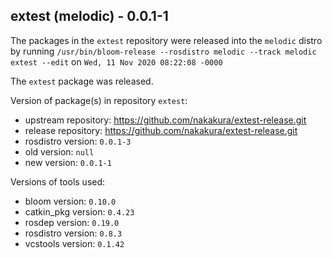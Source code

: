 ## extest (melodic) - 0.0.1-1

The packages in the `extest` repository were released into the `melodic` distro by running `/usr/bin/bloom-release --rosdistro melodic --track melodic extest --edit` on `Wed, 11 Nov 2020 08:22:08 -0000`

The `extest` package was released.

Version of package(s) in repository `extest`:

- upstream repository: https://github.com/nakakura/extest-release.git
- release repository: https://github.com/nakakura/extest-release.git
- rosdistro version: `0.0.1-3`
- old version: `null`
- new version: `0.0.1-1`

Versions of tools used:

- bloom version: `0.10.0`
- catkin_pkg version: `0.4.23`
- rosdep version: `0.19.0`
- rosdistro version: `0.8.3`
- vcstools version: `0.1.42`


